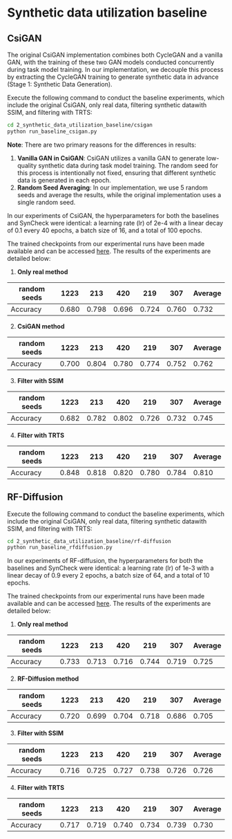 # Synthetic data utilization baseline

## CsiGAN
The original CsiGAN implementation combines both CycleGAN and a vanilla GAN, with the training of these two GAN models conducted concurrently during task model training. In our implementation, we decouple this process by extracting the CycleGAN training to generate synthetic data in advance (Stage 1: Synthetic Data Generation). 

Execute the following command to conduct the baseline experiments, which include the original CsiGAN, only real data, filtering synthetic datawith SSIM, and filtering with TRTS:
```bash
cd 2_synthetic_data_utilization_baseline/csigan
python run_baseline_csigan.py
```
**Note**: There are two primary reasons for the differences in results:

1. **Vanilla GAN in CsiGAN**: CsiGAN utilizes a vanilla GAN to generate low-quality synthetic data during task model training. The random seed for this process is intentionally not fixed, ensuring that different synthetic data is generated in each epoch.  
2. **Random Seed Averaging**: In our implementation, we use 5 random seeds and average the results, while the original implementation uses a single random seed. 

In our experiments of CsiGAN, the hyperparameters for both the baselines and SynCheck were identical: a learning rate (lr) of 2e-4 with a linear decay of 0.1 every 40 epochs, a batch size of 16, and a total of 100 epochs.

The trained checkpoints from our experimental runs have been made available and can be accessed [here](https://www.dropbox.com/scl/fo/pncxhuwzi80u1zmf2ujck/AJUXWac7cAKEAtuZU3zwIns?rlkey=d2q3nw89gcwbq5s6i1isjzdr6&st=anfjoo6q&dl=0). The results of the experiments are detailed below:

1. **Only real method**

| random seeds | 1223  | 213   | 420   | 219   | 307   | Average |
| ------------ | ----- | ----- | ----- | ----- | ----- | ------- |
| Accuracy     | 0.680 | 0.798 | 0.696 | 0.724 | 0.760 | 0.732   |

2. **CsiGAN method**

| random seeds | 1223  | 213   | 420   | 219   | 307   | Average |
| ------------ | ----- | ----- | ----- | ----- | ----- | ------- |
| Accuracy     | 0.700 | 0.804 | 0.780 | 0.774 | 0.752 | 0.762   |

3. **Filter with SSIM**

| random seeds | 1223  | 213   | 420   | 219   | 307   | Average |
| ------------ | ----- | ----- | ----- | ----- | ----- | ------- |
| Accuracy     | 0.682 | 0.782 | 0.802 | 0.726 | 0.732 | 0.745   |

4. **Filter with TRTS**

| random seeds | 1223  | 213   | 420   | 219   | 307   | Average |
| ------------ | ----- | ----- | ----- | ----- | ----- | ------- |
| Accuracy     | 0.848 | 0.818 | 0.820 | 0.780 | 0.784 | 0.810   |


## RF-Diffusion
Execute the following command to conduct the baseline experiments, which include the original CsiGAN, only real data, filtering synthetic datawith SSIM, and filtering with TRTS:
```bash
cd 2_synthetic_data_utilization_baseline/rf-diffusion
python run_baseline_rfdiffusion.py
```

In our experiments of RF-diffusion, the hyperparameters for both the baselines and SynCheck were identical: a learning rate (lr) of 1e-3 with a linear decay of 0.9 every 2 epochs, a batch size of 64, and a total of 10 epochs.

The trained checkpoints from our experimental runs have been made available and can be accessed [here](https://www.dropbox.com/scl/fo/2xdnla00co0fvlig2npfb/AInI9ByGyJyIRS6lvf9fbNk?rlkey=f5npbfjejvpzks4nvp9yw5xgj&st=lce14czk&dl=0). The results of the experiments are detailed below:

1. **Only real method**

| random seeds | 1223  | 213   | 420   | 219   | 307   | Average |
| ------------ | ----- | ----- | ----- | ----- | ----- | ------- |
| Accuracy     | 0.733 | 0.713 | 0.716 | 0.744 | 0.719 | 0.725   |

2. **RF-Diffusion method**

| random seeds | 1223  | 213   | 420   | 219   | 307   | Average |
| ------------ | ----- | ----- | ----- | ----- | ----- | ------- |
| Accuracy     | 0.720 | 0.699 | 0.704 | 0.718 | 0.686 | 0.705   |

3. **Filter with SSIM**

| random seeds | 1223  | 213   | 420   | 219   | 307   | Average |
| ------------ | ----- | ----- | ----- | ----- | ----- | ------- |
| Accuracy     | 0.716 | 0.725 | 0.727 | 0.738 | 0.726 | 0.726   |

4. **Filter with TRTS**

| random seeds | 1223  | 213   | 420   | 219   | 307   | Average |
| ------------ | ----- | ----- | ----- | ----- | ----- | ------- |
| Accuracy     | 0.717 | 0.719 | 0.740 | 0.734 | 0.739 | 0.730   |

